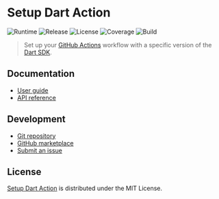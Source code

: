# Setup Dart Action
![Runtime](https://badgen.net/badge/node/%3E%3D12.19.0/green) ![Release](https://badgen.net/badge/action/v2.5.0/blue) ![License](https://badgen.net/badge/license/MIT/blue) ![Coverage](https://badgen.net/coveralls/c/github/cedx/setup-dart) ![Build](https://badgen.net/github/checks/cedx/setup-dart/main)

> Set up your [GitHub Actions](https://github.com/features/actions) workflow with a specific version of the [Dart SDK](https://dart.dev/tools/sdk).

## Documentation
- [User guide](https://cedx.github.io/setup-dart)
- [API reference](https://cedx.github.io/setup-dart/api)

## Development
- [Git repository](https://github.com/cedx/setup-dart)
- [GitHub marketplace](https://github.com/marketplace/actions/setup-dart-action)
- [Submit an issue](https://github.com/cedx/setup-dart/issues)

## License
[Setup Dart Action](https://cedx.github.io/setup-dart) is distributed under the MIT License.
